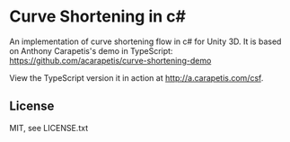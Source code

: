 # Curve Shortening in c#

An implementation of curve shortening flow in c# for Unity 3D.
It is based on Anthony Carapetis's demo in TypeScript: https://github.com/acarapetis/curve-shortening-demo 

View the TypeScript version it in action at <http://a.carapetis.com/csf>.

## License

MIT, see LICENSE.txt